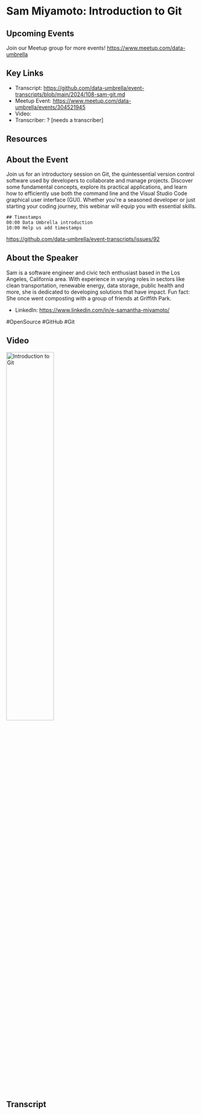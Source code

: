 # Sam Miyamoto: Introduction to Git

## Upcoming Events
Join our Meetup group for more events!
https://www.meetup.com/data-umbrella

## Key Links
- Transcript: https://github.com/data-umbrella/event-transcripts/blob/main/2024/108-sam-git.md
- Meetup Event: https://www.meetup.com/data-umbrella/events/304521945
- Video: 
- Transcriber:  ? [needs a transcriber]

## Resources


## About the Event
Join us for an introductory session on Git, the quintessential version control software used by developers to collaborate and manage projects. Discover some fundamental concepts, explore its practical applications, and learn how to efficiently use both the command line and the Visual Studio Code graphical user interface (GUI). Whether you're a seasoned developer or just starting your coding journey, this webinar will equip you with essential skills.

```
## Timestamps
00:00 Data Umbrella introduction
10:00 Help us add timestamps
```

https://github.com/data-umbrella/event-transcripts/issues/92


## About the Speaker
Sam is a software engineer and civic tech enthusiast based in the Los Angeles, California area. With experience in varying roles in sectors like clean transportation, renewable energy, data storage, public health and more, she is dedicated to developing solutions that have impact. Fun fact: She once went composting with a group of friends at Griffith Park.

- LinkedIn: https://www.linkedin.com/in/e-samantha-miyamoto/

#OpenSource #GitHub #Git


## Video
<a href="http://www.youtube.com/watch?feature=player_embedded&v=kPtUPe5Egak" target="_blank"><img src="http://img.youtube.com/vi/kPtUPe5Egak/0.jpg"
alt="Introduction to Git" width="50%" /></a>

## Transcript
